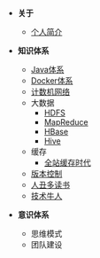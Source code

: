 
- **关于**
     - [个人简介](/wiki/use/home)

- **知识体系**
    - [Java体系]({{baseDomain}}?sidebar=java/java)
    - [Docker体系]({{baseDomain}}?sidebar=docker)
    - [计数机网络](/wiki/information/web)
    - 大数据
      - [HDFS](/wiki/information/massive_data/hadoop/hdfs)
      - [MapReduce](/wiki/information/massive_data/hadoop/mapreduce)
      - [HBase](/wiki/information/massive_data/hadoop/hbase)
      - [Hive](/wiki/information/massive_data/hadoop/hive)
    - 缓存
      - [全站缓存时代](https://mp.weixin.qq.com/s/Qda9sayJI2hq_nzvuROG4Q)  
    - [版本控制](/wiki/information/version)
    - [人丑多读书](/wiki/information/books)
    - [技术牛人](/wiki/information/oxen)

- **意识体系**
   - 思维模式
   - 团队建设
